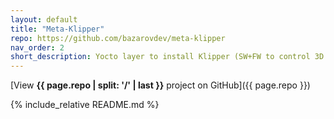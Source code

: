 ```yaml
---
layout: default
title: "Meta-Klipper"
repo: https://github.com/bazarovdev/meta-klipper
nav_order: 2
short_description: Yocto layer to install Klipper (SW+FW to control 3D printer) on any HW able to run Linux + Python.
---
```


[View **{{ page.repo | split: '/' | last }}** project on GitHub]({{ page.repo }})

{% include_relative README.md %}